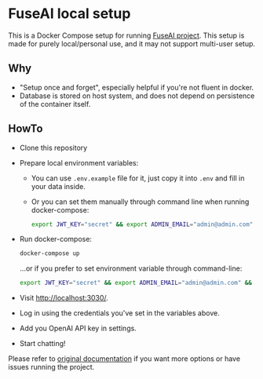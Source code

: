 # FuseAI local setup

This is a Docker Compose setup for running [FuseAI project](https://github.com/bitswired/fuseai). This setup is made for purely local/personal use, and it may not support multi-user setup.

## Why

- "Setup once and forget", especially helpful if you're not fluent in docker.
- Database is stored on host system, and does not depend on persistence of the container itself.

## HowTo

- Clone this repository
- Prepare local environment variables:
  - You can use `.env.example` file for it, just copy it into `.env` and fill in your data inside.
  - Or you can set them manually through command line when running docker-compose:

      ```sh
      export JWT_KEY="secret" && export ADMIN_EMAIL="admin@admin.com" && export ADMIN_PASSWORD="password" ...
      ```

- Run docker-compose:

  ```sh
  docker-compose up
  ```

  ...or if you prefer to set environment variable through command-line:

  ```sh
  export JWT_KEY="secret" && export ADMIN_EMAIL="admin@admin.com" && export ADMIN_PASSWORD="password" && docker-compose up
  ```

- Visit [http://localhost:3030/](http://localhost:3030/).
- Log in using the credentials you've set in the variables above.
- Add you OpenAI API key in settings.
- Start chatting!

Please refer to [original documentation](https://github.com/bitswired/fuseai#%EF%B8%8F-how-to-run) if you want more options or have issues running the project.
